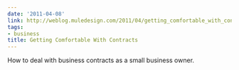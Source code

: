 ```yaml
---
date: '2011-04-08'
link: http://weblog.muledesign.com/2011/04/getting_comfortable_with_contr.php
tags:
- business
title: Getting Comfortable With Contracts
---
```


How to deal with business contracts as a small business owner.
